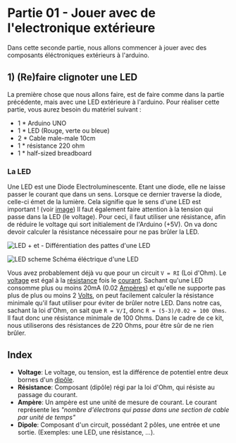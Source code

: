 # Partie 01 - Jouer avec de l'electronique extérieure

Dans cette seconde partie, nous allons commencer à jouer avec des composants éléctroniques extérieurs à l'arduino.

## 1) (Re)faire clignoter une LED
La première chose que nous allons faire, est de faire comme dans la partie précédente, mais avec une LED extérieure à l'arduino. Pour réaliser cette partie, vous aurez besoin du matériel suivant :
* 1 * Arduino UNO
* 1 * LED (Rouge, verte ou bleue)
* 2 * Cable male-male 10cm
* 1 * résistance 220 ohm
* 1 * half-sized breadboard

### La LED
Une LED est une Diode Electroluminescente. Etant une diode, elle ne laisse passer le courant que dans un sens. Lorsque ce dernier traverse la diode, celle-ci émet de la lumière. Cela signifie que le sens d'une LED est important ! (voir <a href="led_leg">image</a>)
Il faut également faire attention à la tension qui passe dans la LED (le voltage). Pour ceci, il faut utiliser une résistance, afin de réduire le voltage qui sort initialement de l'Arduino (+5V). On va donc devoir calculer la résistance nécessaire pour ne pas brûler la LED.

<a name="led_leg">![LED + et -](../../../images/LED.jpg)</a>
Différentiation des pattes d'une LED

<a name="led_scheme">![LED scheme](../../../images/LED_scheme.jpg)</a>
Schéma éléctrique d'une LED

Vous avez probablement déjà vu que pour un circuit `V = RI` (Loi d'Ohm). Le <a href="index_voltage">voltage</a> est égal à la <a href="index_resistance">résistance</a> fois le <a href="index_courant">courant</a>. Sachant qu'une LED consomme plus ou moins 20mA (0.02 <a href="index_ampere">Ampères</a>) et qu'elle ne supporte pas plus de plus ou moins 2 <a href="index_voltage">Volts</a>, on peut facilement calculer la résistance minimale qu'il faut utiliser pour éviter de brûler notre LED. Dans notre cas, sachant la loi d'Ohm, on sait que `R = V/I`, donc `R = (5-3)/0.02 = 100 Ohms`. Il faut donc une résistance minimale de 100 Ohms. Dans le cadre de ce kit, nous utiliserons des résistances de 220 Ohms, pour être sûr de ne rien brûler.

## Index
* <a name="index_voltage">**Voltage**</a>: Le voltage, ou tension, est la différence de potentiel entre deux bornes d'un <a href="index_dipole">dipôle</a>.
* <a name="index_resistance">**Résistance**</a>: Composant (dipôle) régi par la loi d'Ohm, qui résiste au passage du courant.
* <a name="index_ampere">**Ampère**</a>: Un ampère est une unité de mesure de courant. Le courant représente les *"nombre d'électrons qui passe dans une section de cable par unité de temps"*
* <a name="index_dipole">**Dipole**</a>: Composant d'un circuit, possédant 2 pôles, une entrée et une sortie. (Exemples: une LED, une résistance, ...).
